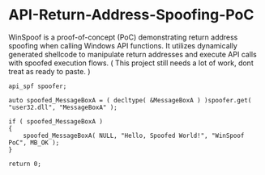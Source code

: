 # API-Return-Address-Spoofing-PoC
WinSpoof is a proof-of-concept (PoC) demonstrating return address spoofing when calling Windows API functions. It utilizes dynamically generated shellcode to manipulate return addresses and execute API calls with spoofed execution flows. ( This project still needs a lot of work, dont treat as ready to paste. )

    api_spf spoofer;

    auto spoofed_MessageBoxA = ( decltype( &MessageBoxA ) )spoofer.get( "user32.dll", "MessageBoxA" );

    if ( spoofed_MessageBoxA ) 
    {
        spoofed_MessageBoxA( NULL, "Hello, Spoofed World!", "WinSpoof PoC", MB_OK );
    }

    return 0;


